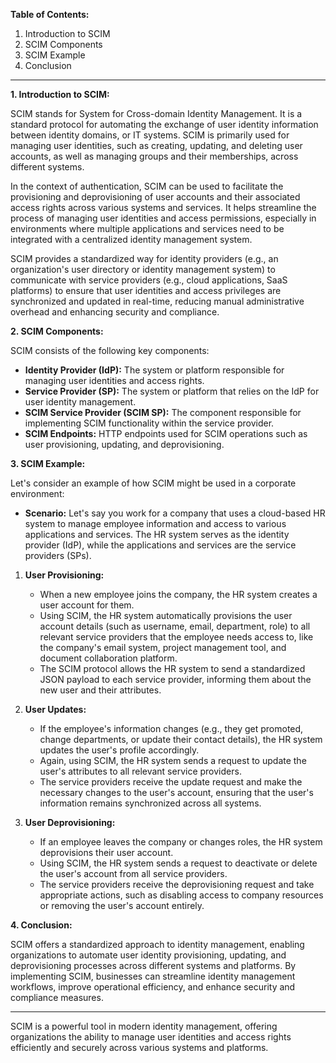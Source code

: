 **Table of Contents:**

1. Introduction to SCIM
2. SCIM Components
3. SCIM Example
4. Conclusion

---

**1. Introduction to SCIM:**

SCIM stands for System for Cross-domain Identity Management. It is a standard protocol for automating the exchange of user identity information between identity domains, or IT systems. SCIM is primarily used for managing user identities, such as creating, updating, and deleting user accounts, as well as managing groups and their memberships, across different systems.

In the context of authentication, SCIM can be used to facilitate the provisioning and deprovisioning of user accounts and their associated access rights across various systems and services. It helps streamline the process of managing user identities and access permissions, especially in environments where multiple applications and services need to be integrated with a centralized identity management system.

SCIM provides a standardized way for identity providers (e.g., an organization's user directory or identity management system) to communicate with service providers (e.g., cloud applications, SaaS platforms) to ensure that user identities and access privileges are synchronized and updated in real-time, reducing manual administrative overhead and enhancing security and compliance.

**2. SCIM Components:**

SCIM consists of the following key components:

- **Identity Provider (IdP):** The system or platform responsible for managing user identities and access rights.
- **Service Provider (SP):** The system or platform that relies on the IdP for user identity management.
- **SCIM Service Provider (SCIM SP):** The component responsible for implementing SCIM functionality within the service provider.
- **SCIM Endpoints:** HTTP endpoints used for SCIM operations such as user provisioning, updating, and deprovisioning.

**3. SCIM Example:**

Let's consider an example of how SCIM might be used in a corporate environment:

- **Scenario:** Let's say you work for a company that uses a cloud-based HR system to manage employee information and access to various applications and services. The HR system serves as the identity provider (IdP), while the applications and services are the service providers (SPs).

1. **User Provisioning:**
   - When a new employee joins the company, the HR system creates a user account for them.
   - Using SCIM, the HR system automatically provisions the user account details (such as username, email, department, role) to all relevant service providers that the employee needs access to, like the company's email system, project management tool, and document collaboration platform.
   - The SCIM protocol allows the HR system to send a standardized JSON payload to each service provider, informing them about the new user and their attributes.

2. **User Updates:**
   - If the employee's information changes (e.g., they get promoted, change departments, or update their contact details), the HR system updates the user's profile accordingly.
   - Again, using SCIM, the HR system sends a request to update the user's attributes to all relevant service providers.
   - The service providers receive the update request and make the necessary changes to the user's account, ensuring that the user's information remains synchronized across all systems.

3. **User Deprovisioning:**
   - If an employee leaves the company or changes roles, the HR system deprovisions their user account.
   - Using SCIM, the HR system sends a request to deactivate or delete the user's account from all service providers.
   - The service providers receive the deprovisioning request and take appropriate actions, such as disabling access to company resources or removing the user's account entirely.

**4. Conclusion:**

SCIM offers a standardized approach to identity management, enabling organizations to automate user identity provisioning, updating, and deprovisioning processes across different systems and platforms. By implementing SCIM, businesses can streamline identity management workflows, improve operational efficiency, and enhance security and compliance measures.

---

SCIM is a powerful tool in modern identity management, offering organizations the ability to manage user identities and access rights efficiently and securely across various systems and platforms.
